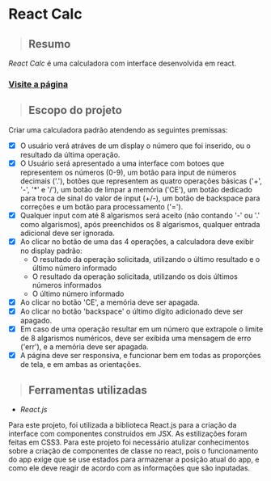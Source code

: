 # React Calc

> ## Resumo
*React Calc* é uma calculadora com interface desenvolvida em react.

### [Visite a página](https://fdias1.github.io/react-calc)

> ## Escopo do projeto
Criar uma calculadora padrão atendendo as seguintes premissas:
-   [x] O usuário verá atráves de um display o número que foi inserido, ou o resultado da última operação.
-   [x] O Usuário será apresentado a uma interface com botoes que representem os números (0-9), um botão para input de números decimais ('.'), botões que representem as quatro operações básicas ('+', '-', '*' e '/'), um botão de limpar a memória ('CE'), um botão dedicado para troca de sinal do valor de input (+/-), um botão de backspace para correções e um botão para processamento ('=').
-   [x] Qualquer input com até 8 algarismos será aceito (não contando '-' ou '.' como algarismos), após preenchidos os 8 algarismos, qualquer entrada adicional deve ser ignorada.
-   [x] Ao clicar no botão de uma das 4 operações, a calculadora deve exibir no display padrão:
    * O resultado da operação solicitada, utilizando o último resultado e o último número informado
    * O resultado da operação solicitada, utilizando os dois últimos números informados
    * O último número informado
-   [x] Ao clicar no botão 'CE', a memória deve ser apagada.
-   [x] Ao clicar no botão 'backspace' o último dígito adicionado deve ser apagado.
-   [x] Em caso de uma operação resultar em um número que extrapole o limite de 8 algarismos numéricos, deve ser exibida uma mensagem de erro ('err'), e a memória deve ser apagada.
-   [x] A página deve ser responsiva, e funcionar bem em todas as proporções de tela, e em ambas as orientações.

> ## Ferramentas utilizadas

* *React.js*

Para este projeto, foi utilizada a biblioteca React.js para a criação da interface com componentes construidos em JSX. As estilizações foram feitas em CSS3.
Para este projeto foi necessário atulizar conhecimentos sobre a criação de componentes de classe no react, pois o funcionamento do app exige que se use estados para armazenar a posição atual do app, e como ele deve reagir de acordo com as informações que são inputadas.
